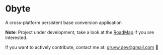 # 0byte

A cross-platform persistent base conversion application

**Note**: Project under development, take a look at the [RoadMap](roadmap.md) if you are interested.

If you want to actively contribute, contact me at: gruvw.dev@gmail.com 🚀
